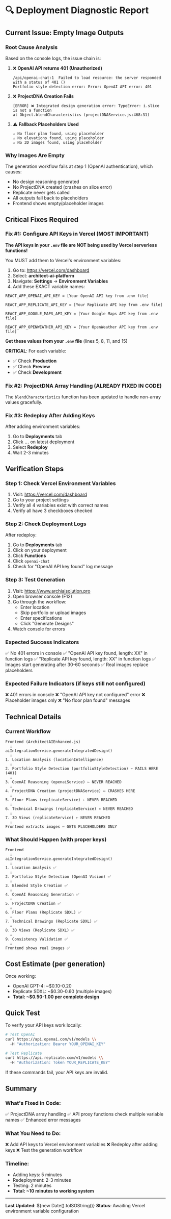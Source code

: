 # 🔍 Deployment Diagnostic Report

## Current Issue: Empty Image Outputs

### Root Cause Analysis

Based on the console logs, the issue chain is:

1. ❌ **OpenAI API returns 401 (Unauthorized)**
   ```
   /api/openai-chat:1  Failed to load resource: the server responded with a status of 401 ()
   Portfolio style detection error: Error: OpenAI API error: 401
   ```

2. ❌ **ProjectDNA Creation Fails**
   ```
   [ERROR] ❌ Integrated design generation error: TypeError: i.slice is not a function
   at Object.blendCharacteristics (projectDNAService.js:468:31)
   ```

3. ⚠️ **Fallback Placeholders Used**
   ```
   ⚠️ No floor plan found, using placeholder
   ⚠️ No elevations found, using placeholder
   ⚠️ No 3D images found, using placeholder
   ```

### Why Images Are Empty

The generation workflow fails at step 1 (OpenAI authentication), which causes:
- No design reasoning generated
- No ProjectDNA created (crashes on slice error)
- Replicate never gets called
- All outputs fall back to placeholders
- Frontend shows empty/placeholder images

## Critical Fixes Required

### Fix #1: Configure API Keys in Vercel (MOST IMPORTANT)

**The API keys in your `.env` file are NOT being used by Vercel serverless functions!**

You MUST add them to Vercel's environment variables:

1. Go to: https://vercel.com/dashboard
2. Select: **architect-ai-platform**
3. Navigate: **Settings** → **Environment Variables**
4. Add these EXACT variable names:

```
REACT_APP_OPENAI_API_KEY = [Your OpenAI API key from .env file]

REACT_APP_REPLICATE_API_KEY = [Your Replicate API key from .env file]

REACT_APP_GOOGLE_MAPS_API_KEY = [Your Google Maps API key from .env file]

REACT_APP_OPENWEATHER_API_KEY = [Your OpenWeather API key from .env file]
```

**Get these values from your `.env` file** (lines 5, 8, 11, and 15)

**CRITICAL**: For each variable:
- ✅ Check **Production**
- ✅ Check **Preview**
- ✅ Check **Development**

### Fix #2: ProjectDNA Array Handling (ALREADY FIXED IN CODE)

The `blendCharacteristics` function has been updated to handle non-array values gracefully.

### Fix #3: Redeploy After Adding Keys

After adding environment variables:
1. Go to **Deployments** tab
2. Click **...** on latest deployment
3. Select **Redeploy**
4. Wait 2-3 minutes

## Verification Steps

### Step 1: Check Vercel Environment Variables

1. Visit: https://vercel.com/dashboard
2. Go to your project settings
3. Verify all 4 variables exist with correct names
4. Verify all have 3 checkboxes checked

### Step 2: Check Deployment Logs

After redeploy:
1. Go to **Deployments** tab
2. Click on your deployment
3. Click **Functions**
4. Click `openai-chat`
5. Check for "OpenAI API key found" log message

### Step 3: Test Generation

1. Visit: https://www.archiaisolution.pro
2. Open browser console (F12)
3. Go through the workflow:
   - Enter location
   - Skip portfolio or upload images
   - Enter specifications
   - Click "Generate Designs"
4. Watch console for errors

### Expected Success Indicators

✅ No 401 errors in console
✅ "OpenAI API key found, length: XX" in function logs
✅ "Replicate API key found, length: XX" in function logs
✅ Images start generating after 30-60 seconds
✅ Real images replace placeholders

### Expected Failure Indicators (if keys still not configured)

❌ 401 errors in console
❌ "OpenAI API key not configured" error
❌ Placeholder images only
❌ "No floor plan found" messages

## Technical Details

### Current Workflow

```
Frontend (ArchitectAIEnhanced.js)
  ↓
aiIntegrationService.generateIntegratedDesign()
  ↓
1. Location Analysis (locationIntelligence)
  ↓
2. Portfolio Style Detection (portfolioStyleDetection) ← FAILS HERE (401)
  ↓
3. OpenAI Reasoning (openaiService) ← NEVER REACHED
  ↓
4. ProjectDNA Creation (projectDNAService) ← CRASHES HERE
  ↓
5. Floor Plans (replicateService) ← NEVER REACHED
  ↓
6. Technical Drawings (replicateService) ← NEVER REACHED
  ↓
7. 3D Views (replicateService) ← NEVER REACHED
  ↓
Frontend extracts images ← GETS PLACEHOLDERS ONLY
```

### What Should Happen (with proper keys)

```
Frontend
  ↓
aiIntegrationService.generateIntegratedDesign()
  ↓
1. Location Analysis ✅
  ↓
2. Portfolio Style Detection (OpenAI Vision) ✅
  ↓
3. Blended Style Creation ✅
  ↓
4. OpenAI Reasoning Generation ✅
  ↓
5. ProjectDNA Creation ✅
  ↓
6. Floor Plans (Replicate SDXL) ✅
  ↓
7. Technical Drawings (Replicate SDXL) ✅
  ↓
8. 3D Views (Replicate SDXL) ✅
  ↓
9. Consistency Validation ✅
  ↓
Frontend shows real images ✅
```

## Cost Estimate (per generation)

Once working:
- OpenAI GPT-4: ~$0.10-0.20
- Replicate SDXL: ~$0.30-0.60 (multiple images)
- **Total: ~$0.50-1.00 per complete design**

## Quick Test

To verify your API keys work locally:

```bash
# Test OpenAI
curl https://api.openai.com/v1/models \\
  -H "Authorization: Bearer YOUR_OPENAI_KEY"

# Test Replicate
curl https://api.replicate.com/v1/models \\
  -H "Authorization: Token YOUR_REPLICATE_KEY"
```

If these commands fail, your API keys are invalid.

## Summary

### What's Fixed in Code:
✅ ProjectDNA array handling
✅ API proxy functions check multiple variable names
✅ Enhanced error messages

### What You Need to Do:
❌ Add API keys to Vercel environment variables
❌ Redeploy after adding keys
❌ Test the generation workflow

### Timeline:
- Adding keys: 5 minutes
- Redeployment: 2-3 minutes
- Testing: 2 minutes
- **Total: ~10 minutes to working system**

---

**Last Updated**: ${new Date().toISOString()}
**Status**: Awaiting Vercel environment variable configuration